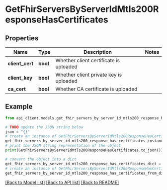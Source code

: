 # GetFhirServersByServerIdMtls200ResponseHasCertificates


## Properties

Name | Type | Description | Notes
------------ | ------------- | ------------- | -------------
**client_cert** | **bool** | Whether client certificate is uploaded | 
**client_key** | **bool** | Whether client private key is uploaded | 
**ca_cert** | **bool** | Whether CA certificate is uploaded | 

## Example

```python
from api_client.models.get_fhir_servers_by_server_id_mtls200_response_has_certificates import GetFhirServersByServerIdMtls200ResponseHasCertificates

# TODO update the JSON string below
json = "{}"
# create an instance of GetFhirServersByServerIdMtls200ResponseHasCertificates from a JSON string
get_fhir_servers_by_server_id_mtls200_response_has_certificates_instance = GetFhirServersByServerIdMtls200ResponseHasCertificates.from_json(json)
# print the JSON string representation of the object
print(GetFhirServersByServerIdMtls200ResponseHasCertificates.to_json())

# convert the object into a dict
get_fhir_servers_by_server_id_mtls200_response_has_certificates_dict = get_fhir_servers_by_server_id_mtls200_response_has_certificates_instance.to_dict()
# create an instance of GetFhirServersByServerIdMtls200ResponseHasCertificates from a dict
get_fhir_servers_by_server_id_mtls200_response_has_certificates_from_dict = GetFhirServersByServerIdMtls200ResponseHasCertificates.from_dict(get_fhir_servers_by_server_id_mtls200_response_has_certificates_dict)
```
[[Back to Model list]](../README.md#documentation-for-models) [[Back to API list]](../README.md#documentation-for-api-endpoints) [[Back to README]](../README.md)


